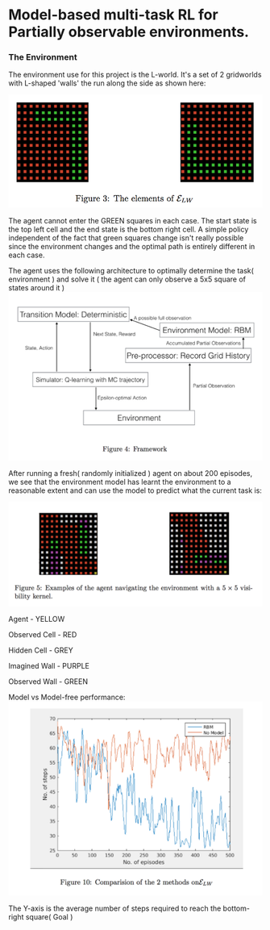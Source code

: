 # Model-based multi-task RL for Partially observable environments.

### The Environment
The environment use for this project is the L-world. It's a set of 2 gridworlds with L-shaped 'walls' the run along the side as shown here:

![alt text](http://raw.githubusercontent.com/SaipraveenB/model-based-rl/master/Screen%20Shot%202016-10-06%20at%208.53.23%20PM.png)

The agent cannot enter the GREEN squares in each case. The start state is the top left cell and the end state is the bottom right cell. 
A simple policy independent of the fact that green squares change isn't really possible since the environment changes and the optimal path is entirely different in each case.

The agent uses the following architecture to optimally determine the task( environment ) and solve it ( the agent can only observe a 5x5 square of states around it )
![alt text](http://raw.githubusercontent.com/SaipraveenB/model-based-rl/master/Screen%20Shot%202016-10-06%20at%209.12.45%20PM.png)

After running a fresh( randomly initialized ) agent on about 200 episodes, we see that the environment model has learnt the environment to a reasonable extent and can use the model to predict what the current task is:

![alt text](https://raw.githubusercontent.com/SaipraveenB/model-based-rl/master/Screen%20Shot%202016-10-06%20at%209.14.54%20PM.png)

Agent          - YELLOW 

Observed Cell  - RED 

Hidden Cell    - GREY

Imagined Wall  - PURPLE

Observed Wall  - GREEN 


Model vs Model-free performance:
![alt text](https://raw.githubusercontent.com/SaipraveenB/model-based-rl/master/Screen%20Shot%202016-10-06%20at%209.15.16%20PM.png)

The Y-axis is the average number of steps required to reach the bottom-right square( Goal )
